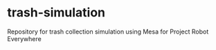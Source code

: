 # trash-simulation
Repository for trash collection simulation using Mesa for Project Robot Everywhere
